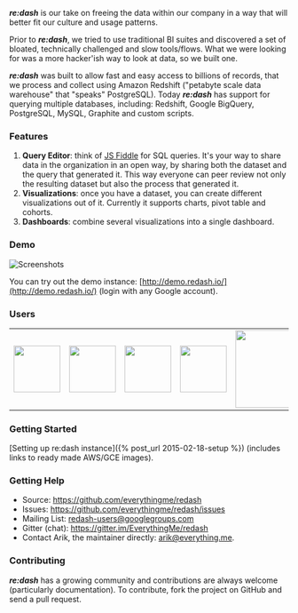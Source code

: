 **_re:dash_** is our take on freeing the data within our company in a way that will better fit our culture and usage patterns.

Prior to **_re:dash_**, we tried to use traditional BI suites and discovered a set of bloated, technically challenged and slow tools/flows. What we were looking for was a more hacker'ish way to look at data, so we built one.

**_re:dash_** was built to allow fast and easy access to billions of records, that we process and collect using Amazon Redshift ("petabyte scale data warehouse" that "speaks" PostgreSQL).
Today **_re:dash_** has support for querying multiple databases, including: Redshift, Google BigQuery, PostgreSQL, MySQL, Graphite and custom scripts.

### Features

1. **Query Editor**: think of [JS Fiddle](http://jsfiddle.net) for SQL queries. It's your way to share data in the organization in an open way, by sharing both the dataset and the query that generated it. This way everyone can peer review not only the resulting dataset but also the process that generated it.
2. **Visualizations**: once you have a dataset, you can create different visualizations out of it. Currently it supports charts, pivot table and cohorts.
3. **Dashboards**: combine several visualizations into a single dashboard.

### Demo

![Screenshots](https://raw.github.com/EverythingMe/redash/screenshots/screenshots.gif)

You can try out the demo instance: [http://demo.redash.io/](http://demo.redash.io/) (login with any Google account).

### Users

<center>
    <table class="production">
        <tr>
            <td align="center"><a href="http://everything.me"><img src="{{ site.baseurl }}/static/img/evme_logo.png" width="84"/></a></td>
            <td align="center"><a href="http://yallo.com"><img src="{{ site.baseurl }}/static/img/yallo_logo.png" width="84"/></a></td>
            <td align="center"><a href="http://bringg.com"><img src="{{ site.baseurl }}/static/img/bringg_logo.png" width="84"/></a></td>
            <td align="center"><a href="http://nextpeer.com"><img src="{{ site.baseurl }}/static/img/nextpeer_logo.png" width="84"/></a></td>
            <td align="center"><a href="http://http://www.ravellosystems.com/"><img src="{{ site.baseurl }}/static/img/ravello_logo.svg" width="140"/></a></td>
        </tr>
    </table>
</center>

### Getting Started

[Setting up re:dash instance]({% post_url 2015-02-18-setup %}) (includes links to ready made AWS/GCE images).

### Getting Help

* Source: https://github.com/everythingme/redash
* Issues: https://github.com/everythingme/redash/issues
* Mailing List: redash-users@googlegroups.com
* Gitter (chat): https://gitter.im/EverythingMe/redash
* Contact Arik, the maintainer directly: arik@everything.me.

### Contributing
**_re:dash_** has a growing community and contributions are always welcome (particularly documentation). To contribute, fork the project on GitHub and send a pull request.
